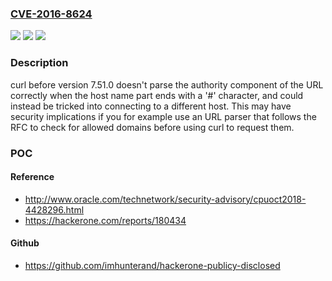 ### [CVE-2016-8624](https://cve.mitre.org/cgi-bin/cvename.cgi?name=CVE-2016-8624)
![](https://img.shields.io/static/v1?label=Product&message=curl&color=blue)
![](https://img.shields.io/static/v1?label=Version&message=n%2Fa&color=blue)
![](https://img.shields.io/static/v1?label=Vulnerability&message=CWE-20&color=brighgreen)

### Description

curl before version 7.51.0 doesn't parse the authority component of the URL correctly when the host name part ends with a '#' character, and could instead be tricked into connecting to a different host. This may have security implications if you for example use an URL parser that follows the RFC to check for allowed domains before using curl to request them.

### POC

#### Reference
- http://www.oracle.com/technetwork/security-advisory/cpuoct2018-4428296.html
- https://hackerone.com/reports/180434

#### Github
- https://github.com/imhunterand/hackerone-publicy-disclosed

